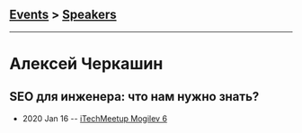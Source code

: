 ## [Events](../README.md) > [Speakers](../speakers.md)
---

# Алексей Черкашин

## SEO для инженера: что нам нужно знать?
- 2020 Jan 16 -- [iTechMeetup Mogilev 6](https://youtu.be/7YncmICXpGw)    
